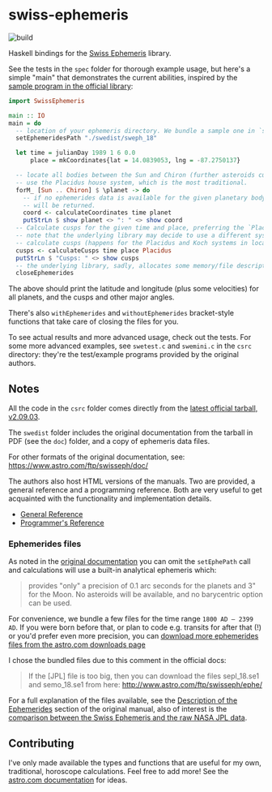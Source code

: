 # swiss-ephemeris

![build](https://github.com/lfborjas/swiss-ephemeris/workflows/Haskell%20CI/badge.svg)


Haskell bindings for the [Swiss Ephemeris](https://www.astro.com/swisseph/swephinfo_e.htm) library.

See the tests in the `spec` folder for thorough example usage, but here's a simple "main" that demonstrates the current abilities, inspired by the [sample program in the official library](https://www.astro.com/swisseph/swephprg.htm#_Toc46406771):

```haskell
import SwissEphemeris

main :: IO
main = do 
  -- location of your ephemeris directory. We bundle a sample one in `swedist`.
  setEphemeridesPath "./swedist/sweph_18"

  let time = julianDay 1989 1 6 0.0
      place = mkCoordinates{lat = 14.0839053, lng = -87.2750137}

  -- locate all bodies between the Sun and Chiron (further asteroids currently not supported, but they're an enum entry away)
  -- use the Placidus house system, which is the most traditional.
  forM_ [Sun .. Chiron] $ \planet -> do
    -- if no ephemerides data is available for the given planetary body, a `Left` value
    -- will be returned.
    coord <- calculateCoordinates time planet
    putStrLn $ show planet <> ": " <> show coord
  -- Calculate cusps for the given time and place, preferring the `Placidus` system.
  -- note that the underlying library may decide to use a different system if it can't
  -- calculate cusps (happens for the Placidus and Koch systems in locations near the poles.)
  cusps <- calculateCusps time place Placidus
  putStrLn $ "Cusps: " <> show cusps
  -- the underlying library, sadly, allocates some memory/file descriptors, you can free it with:
  closeEphemerides
```
The above should print the latitude and longitude (plus some velocities) for all planets, and the cusps and other major angles.

There's also `withEphemerides` and `withoutEphemerides` bracket-style functions that take care of closing the files for you.

To see actual results and more advanced usage, check out the tests. For some more advanced examples, see `swetest.c` and `swemini.c` in the `csrc` directory: they're the test/example programs provided by the original authors.


## Notes

All the code in the `csrc` folder comes directly from the [latest official tarball, v2.09.03](https://www.astro.com/ftp/swisseph/). 

The `swedist` folder includes the original documentation from the tarball in PDF (see the `doc`) folder, and a copy of ephemeris data files.

For other formats of the original documentation, see: https://www.astro.com/ftp/swisseph/doc/

The authors also host HTML versions of the manuals. Two are provided, a general reference and a programming reference. Both are very useful to get
acquainted with the functionality and implementation details.

* [General Reference](https://www.astro.com/swisseph/swisseph.htm)
* [Programmer's Reference](https://www.astro.com/swisseph/swephprg.htm)

### Ephemerides files

As noted in the [original documentation](https://www.astro.com/swisseph/swisseph.htm) you can omit the `setEphePath` call and calculations will use a built-in analytical
ephemeris which:

> provides "only" a precision of 0.1 arc seconds for the planets and 3" for the Moon. No asteroids will be available, and no barycentric option can be used.

For convenience, we bundle a few files for the time range `1800 AD – 2399 AD`. If you were born before that, or plan to code e.g. transits for after that (!) or 
you'd prefer even more precision, you can [download more ephemerides files from the astro.com downloads page](https://www.astro.com/ftp/swisseph/ephe/)

I chose the bundled files due to this comment in the official docs:

> If the [JPL] file is too big, then you can download the files sepl_18.se1 and semo_18.se1 from here: http://www.astro.com/ftp/swisseph/ephe/

For a full explanation of the files available, see the [Description of the Ephemerides](https://www.astro.com/swisseph/swisseph.htm#_Toc46391649) section of the original manual, also of
interest is the [comparison between the Swiss Ephemeris and the raw NASA JPL
data](https://www.astro.com/swisseph/swisseph.htm#_Toc46391741).

## Contributing

I've only made available the types and functions that are useful for my own, traditional, horoscope calculations.
Feel free to add more! See the [astro.com documentation](https://www.astro.com/swisseph/swisseph.htm) for ideas.
